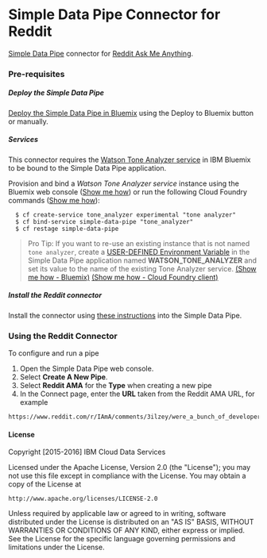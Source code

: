 # Simple Data Pipe Connector for Reddit

[Simple Data Pipe](https://developer.ibm.com/clouddataservices/simple-data-pipe/) connector for [Reddit Ask Me Anything](https://www.reddit.com/r/ama).

### Pre-requisites

##### Deploy the Simple Data Pipe

  [Deploy the Simple Data Pipe in Bluemix](https://github.com/ibm-cds-labs/simple-data-pipe) using the Deploy to Bluemix button or manually.

##### Services

This connector requires the [Watson Tone Analyzer service](https://console.ng.bluemix.net/catalog/services/tone-analyzer) in IBM Bluemix to be bound to the Simple Data Pipe application. 

Provision and bind a _Watson Tone Analyzer service_ instance using the Bluemix web console ([Show me how](https://github.com/ibm-cds-labs/simple-data-pipe/wiki/How-do-I-provision-and-bind-a-service-instance-in-Bluemix-using-the-Bluemix-web-console)) or run the following Cloud Foundry commands ([Show me how](https://github.com/ibm-cds-labs/simple-data-pipe/wiki/How-do-I-provision-and-bind-a-service-instance-in-Bluemix-using-the-Cloud-Foundry-command-line-client)):

````
  $ cf create-service tone_analyzer experimental "tone analyzer"
  $ cf bind-service simple-data-pipe "tone_analyzer"
  $ cf restage simple-data-pipe
````

> Pro Tip: If you want to re-use an existing instance that is not named `tone analyzer`, create a [USER-DEFINED Environment Variable](https://www.ng.bluemix.net/docs/manageapps/depapps.html#ud_env) in the Simple Data Pipe application named __WATSON_TONE_ANALYZER__ and set its value to the name of the existing Tone Analyzer service. [(Show me how - Bluemix)](https://github.com/ibm-cds-labs/simple-data-pipe/wiki/How-do-I-create-a-user-defined-environment-variable-in-Bluemix-using-the-Bluemix-web-console)
[(Show me how - Cloud Foundry client)](https://github.com/ibm-cds-labs/simple-data-pipe/wiki/How-Do-I--create-a-user-defined-environment-variable-in-Bluemix-using-the-Cloud-Foundry-command-line-client)

##### Install the Reddit connector

Install the connector using [these instructions](https://github.com/ibm-cds-labs/simple-data-pipe/wiki/Installing-a-Simple-Data-Pipe-Connector) into the Simple Data Pipe.  

### Using the Reddit Connector 
To configure and run a pipe

1. Open the Simple Data Pipe web console.
2. Select __Create A New Pipe__.
3. Select __Reddit AMA__ for the __Type__ when creating a new pipe  
4. In the Connect page, enter the __URL__ taken from the Reddit AMA URL, for example

  ```  
  https://www.reddit.com/r/IAmA/comments/3ilzey/were_a_bunch_of_developers_from_ibm_ask_us/
  ```  

#### License 

Copyright [2015-2016] IBM Cloud Data Services

Licensed under the Apache License, Version 2.0 (the "License");
you may not use this file except in compliance with the License.
You may obtain a copy of the License at

    http://www.apache.org/licenses/LICENSE-2.0

Unless required by applicable law or agreed to in writing, software
distributed under the License is distributed on an "AS IS" BASIS,
WITHOUT WARRANTIES OR CONDITIONS OF ANY KIND, either express or implied.
See the License for the specific language governing permissions and
limitations under the License.

